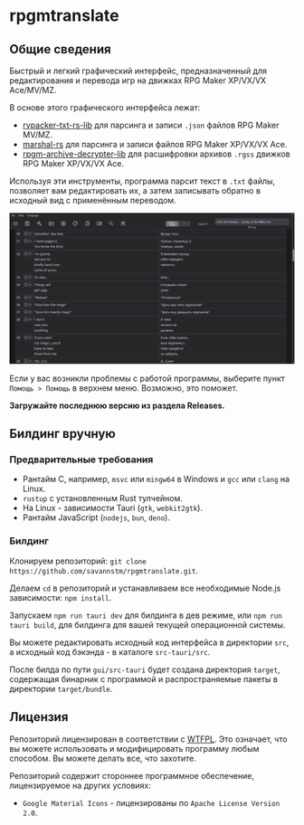 # rpgmtranslate

## Общие сведения

Быстрый и легкий графический интерфейс, предназначенный для редактирования и перевода игр на движках RPG Maker XP/VX/VX Ace/MV/MZ.

В основе этого графического интерфейса лежат:

- [rvpacker-txt-rs-lib](https://github.com/savannstm/rvpacker-txt-rs-lib) для парсинга и записи `.json` файлов RPG Maker MV/MZ.
- [marshal-rs](https://github.com/savannstm/marshal-rs) для парсинга и записи файлов RPG Maker XP/VX/VX Ace.
- [rpgm-archive-decrypter-lib](https://github.com/savannstm/rpgm-archive-decrypter-lib) для расшифровки архивов `.rgss` движков RPG Maker XP/VX/VX Ace.

Используя эти инструменты, программа парсит текст в `.txt` файлы, позволяет вам редактировать их, а затем записывать обратно в исходный вид с применённым переводом.

![Интерфейс](screenshots/interface.png)

Если у вас возникли проблемы с работой программы, выберите пункт `Помощь > Помощь` в верхнем меню. Возможно, это поможет.

**Загружайте последнюю версию из раздела Releases.**

## Билдинг вручную

### Предварительные требования

- Рантайм C, например, `msvc` или `mingw64` в Windows и `gcc` или `clang` на Linux.
- `rustup` с установленным Rust тулчейном.
- На Linux - зависимости Tauri (`gtk`, `webkit2gtk`).
- Рантайм JavaScript (`nodejs`, `bun`, `deno`).

### Билдинг

Клонируем репозиторий: `git clone https://github.com/savannstm/rpgmtranslate.git`.

Делаем `cd` в репозиторий и устанавливаем все необходимые Node.js зависимости: `npm install`.

Запускаем `npm run tauri dev` для билдинга в дев режиме, или `npm run tauri build`, для билдинга для вашей текущей операционной системы.

Вы можете редактировать исходный код интерфейса в директории `src`, а исходный код бэкэнда - в каталоге `src-tauri/src`.

После билда по пути `gui/src-tauri` будет создана директория `target`, содержащая бинарник с программой и распространяемые пакеты в директории `target/bundle`.

## Лицензия

Репозиторий лицензирован в соответствии с [WTFPL](http://www.wtfpl.net/).
Это означает, что вы можете использовать и модифицировать программу любым способом. Вы можете делать все, что захотите.

Репозиторий содержит стороннее программное обеспечение, лицензируемое на других условиях:

- `Google Material Icons` - лицензированы по `Apache License Version 2.0`.
